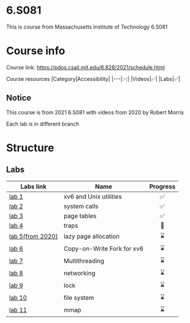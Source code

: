 # 6.S081
This is course from Massachusetts Institute of Technology 6.S081

# Course info
Course link: https://pdos.csail.mit.edu/6.828/2021/schedule.html

Course resources 
|Category|Accessibility|
|---|:-:|
|Videos|✅|
|Labs|✅|

## Notice
This course is from 2021 6.S081 with videos from 2020 by Robert Morris

Each lab is in different branch

# Structure
## Labs
|Labs link| Name| Progress|
|------- |---|:-:|
|[lab 1](https://pdos.csail.mit.edu/6.828/2021/labs/util.html) |xv6 and Unix utilities|✅|
|[lab 2](https://pdos.csail.mit.edu/6.828/2021/labs/syscall.html) |system calls|✅|
|[lab 3](https://pdos.csail.mit.edu/6.828/2021/labs/pgtbl.html) |page tables|✅|
|[lab 4](https://pdos.csail.mit.edu/6.828/2021/labs/traps.html) |traps|🚧|
|[lab 5(from 2020)](https://pdos.csail.mit.edu/6.828/2020/labs/lazy.html) |lazy page allocation|⌛|
|[lab 6](https://pdos.csail.mit.edu/6.828/2021/labs/cow.html) |Copy-on-Write Fork for xv6|⌛|
|[lab 7](https://pdos.csail.mit.edu/6.828/2021/labs/thread.html) |Multithreading|⌛|
|[lab 8](https://pdos.csail.mit.edu/6.828/2021/labs/net.html) |networking|⌛|
|[lab 9](https://pdos.csail.mit.edu/6.828/2021/labs/lock.html) |lock|⌛|
|[lab 10](https://pdos.csail.mit.edu/6.828/2021/labs/fs.html) |file system|⌛|
|[lab 11](https://pdos.csail.mit.edu/6.828/2021/labs/mmap.html)|mmap|⌛|